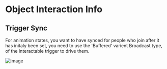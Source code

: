 # Object Interaction Info   

## Trigger Sync

For animation states, you want to have synced for people who join after it has initaly been set, you need to use the 'Buffered' varient Broadcast type, of the interactable trigger to drive them.  
  
![image](https://user-images.githubusercontent.com/31048789/188309489-fcd2aa74-b8b7-457b-a84d-a601bc43caab.png)

